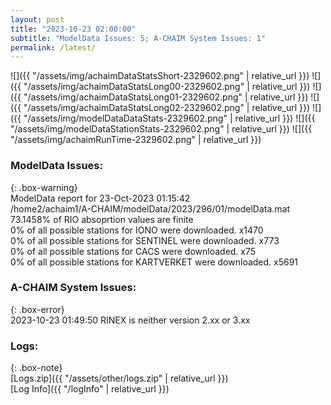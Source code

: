 ```yaml
---
layout: post
title: "2023-10-23 02:00:00"
subtitle: "ModelData Issues: 5; A-CHAIM System Issues: 1"
permalink: /latest/
---
```


![]({{ "/assets/img/achaimDataStatsShort-2329602.png" | relative_url }})
![]({{ "/assets/img/achaimDataStatsLong00-2329602.png" | relative_url }})
![]({{ "/assets/img/achaimDataStatsLong01-2329602.png" | relative_url }})
![]({{ "/assets/img/achaimDataStatsLong02-2329602.png" | relative_url }})
![]({{ "/assets/img/modelDataDataStats-2329602.png" | relative_url }})
![]({{ "/assets/img/modelDataStationStats-2329602.png" | relative_url }})
![]({{ "/assets/img/achaimRunTime-2329602.png" | relative_url }})


### ModelData Issues:  
  
{: .box-warning}  
 ModelData report for 23-Oct-2023 01:15:42   
 /home2/achaim1/A-CHAIM/modelData/2023/296/01/modelData.mat   
 73.1458% of RIO absoprtion values are finite   
 0% of all possible stations for IONO were downloaded. x1470   
 0% of all possible stations for SENTINEL were downloaded. x773   
 0% of all possible stations for CACS were downloaded. x75   
 0% of all possible stations for KARTVERKET were downloaded. x5691   
  
### A-CHAIM System Issues:  
  
{: .box-error}  
2023-10-23 01:49:50 RINEX is neither version 2.xx or 3.xx  

### Logs:  
  
{: .box-note}  
[Logs.zip]({{ "/assets/other/logs.zip" | relative_url }})  
[Log Info]({{ "/logInfo" | relative_url }})  
